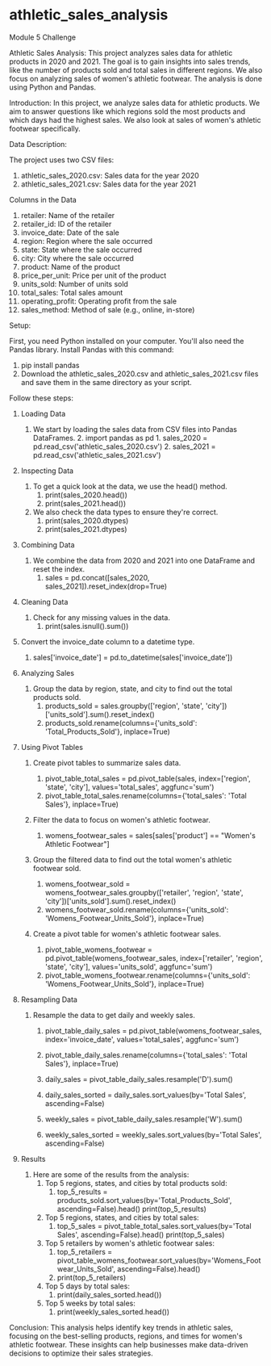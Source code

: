 # athletic_sales_analysis
Module 5 Challenge

Athletic Sales Analysis:
This project analyzes sales data for athletic products in 2020 and 2021. The goal is to gain insights into sales trends, like the number of products sold and total sales in different regions. We also focus on analyzing sales of women's athletic footwear. The analysis is done using Python and Pandas.

Introduction:
In this project, we analyze sales data for athletic products. We aim to answer questions like which regions sold the most products and which days had the highest sales. We also look at sales of women's athletic footwear specifically.

Data Description:

The project uses two CSV files:
1. athletic_sales_2020.csv: Sales data for the year 2020
2. athletic_sales_2021.csv: Sales data for the year 2021

Columns in the Data
1. retailer: Name of the retailer
2. retailer_id: ID of the retailer
3. invoice_date: Date of the sale
4. region: Region where the sale occurred
5. state: State where the sale occurred
6. city: City where the sale occurred
7. product: Name of the product
8. price_per_unit: Price per unit of the product
9. units_sold: Number of units sold
10. total_sales: Total sales amount
11. operating_profit: Operating profit from the sale
12. sales_method: Method of sale (e.g., online, in-store)

Setup:

First, you need Python installed on your computer. You'll also need the Pandas library. Install Pandas with this command:
1. pip install pandas
2. Download the athletic_sales_2020.csv and athletic_sales_2021.csv files and save them in the same directory as your script.

Follow these steps:

1. Loading Data
    1. We start by loading the sales data from CSV files into Pandas DataFrames.
        2. import pandas as pd
           1. sales_2020 = pd.read_csv('athletic_sales_2020.csv')
           2. sales_2021 = pd.read_csv('athletic_sales_2021.csv')

2. Inspecting Data
    1. To get a quick look at the data, we use the head() method.
        1. print(sales_2020.head())
        2. print(sales_2021.head())
    2. We also check the data types to ensure they're correct.
        1. print(sales_2020.dtypes)
        2. print(sales_2021.dtypes)

3. Combining Data
    1. We combine the data from 2020 and 2021 into one DataFrame and reset the index.
        1. sales = pd.concat([sales_2020, sales_2021]).reset_index(drop=True)

4. Cleaning Data
    1. Check for any missing values in the data.
        1. print(sales.isnull().sum())

5. Convert the invoice_date column to a datetime type.
    1. sales['invoice_date'] = pd.to_datetime(sales['invoice_date'])

6. Analyzing Sales
    1. Group the data by region, state, and city to find out the total products sold.
        1. products_sold = sales.groupby(['region', 'state', 'city'])['units_sold'].sum().reset_index()
        2. products_sold.rename(columns={'units_sold': 'Total_Products_Sold'}, inplace=True)

7. Using Pivot Tables
    1. Create pivot tables to summarize sales data.
        1. pivot_table_total_sales = pd.pivot_table(sales, index=['region', 'state', 'city'], values='total_sales', aggfunc='sum')
        2. pivot_table_total_sales.rename(columns={'total_sales': 'Total Sales'}, inplace=True)

    2. Filter the data to focus on women's athletic footwear.
        1. womens_footwear_sales = sales[sales['product'] == "Women's Athletic Footwear"]
    
    3. Group the filtered data to find out the total women's athletic footwear sold.
        1. womens_footwear_sold = womens_footwear_sales.groupby(['retailer', 'region', 'state', 'city'])['units_sold'].sum().reset_index()
        2. womens_footwear_sold.rename(columns={'units_sold': 'Womens_Footwear_Units_Sold'}, inplace=True)

    4. Create a pivot table for women's athletic footwear sales.
        1. pivot_table_womens_footwear = pd.pivot_table(womens_footwear_sales, index=['retailer', 'region', 'state', 'city'], values='units_sold', aggfunc='sum')
        2. pivot_table_womens_footwear.rename(columns={'units_sold': 'Womens_Footwear_Units_Sold'}, inplace=True)

8. Resampling Data
    1. Resample the data to get daily and weekly sales.
        1. pivot_table_daily_sales = pd.pivot_table(womens_footwear_sales, index='invoice_date', values='total_sales', aggfunc='sum')
        2. pivot_table_daily_sales.rename(columns={'total_sales': 'Total Sales'}, inplace=True)

        3. daily_sales = pivot_table_daily_sales.resample('D').sum()
        4. daily_sales_sorted = daily_sales.sort_values(by='Total Sales', ascending=False)

        5. weekly_sales = pivot_table_daily_sales.resample('W').sum()
        6. weekly_sales_sorted = weekly_sales.sort_values(by='Total Sales', ascending=False)

9. Results
    1. Here are some of the results from the analysis:
        1. Top 5 regions, states, and cities by total products sold:
            1. top_5_results = products_sold.sort_values(by='Total_Products_Sold', ascending=False).head()
                print(top_5_results)
        2. Top 5 regions, states, and cities by total sales:
            1. top_5_sales = pivot_table_total_sales.sort_values(by='Total Sales', ascending=False).head()
                 print(top_5_sales)
        3. Top 5 retailers by women's athletic footwear sales:
            1. top_5_retailers = pivot_table_womens_footwear.sort_values(by='Womens_Footwear_Units_Sold', ascending=False).head()
            2. print(top_5_retailers)
        4. Top 5 days by total sales:
            1. print(daily_sales_sorted.head())
        5. Top 5 weeks by total sales:
            1. print(weekly_sales_sorted.head())

Conclusion:
This analysis helps identify key trends in athletic sales, focusing on the best-selling products, regions, and times for women's athletic footwear. These insights can help businesses make data-driven decisions to optimize their sales strategies.


